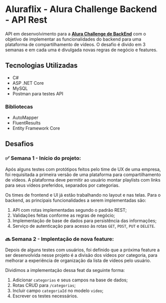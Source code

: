 # Aluraflix - Alura Challenge Backend - API Rest
API em desenvolvimento para a **[Alura Challenge de BackEnd](https://www.alura.com.br/challenges/back-end)** com o objetivo de implementar as funcionalidades do backend para uma plataforma de compartilhamento de vídeos. O desafio é divido em 3 semanas e em cada uma é divulgada novas regras de negócio e features.

## Tecnologias Utilizadas
- C#
- ASP .NET Core
- MySQL
- Postman para testes API

### Bibliotecas
- AutoMapper
- FluentResults
- Entity Framework Core

## Desafios
### :white_check_mark: Semana 1 - Início do projeto:

Após alguns testes com protótipos feitos pelo time de UX de uma empresa, foi requisitada a primeira versão de uma plataforma para compartilhamento de vídeos. A plataforma deve permitir ao usuário montar playlists com links para seus vídeos preferidos, separados por categorias.

Os times de frontend e UI já estão trabalhando no layout e nas telas. Para o backend, as principais funcionalidades a serem implementadas são:
1. API com rotas implementadas segundo o padrão REST;
2. Validações feitas conforme as regras de negócio;
3. Implementação de base de dados para persistência das informações;
4. Serviço de autenticação para acesso às rotas `GET`, `POST`, `PUT` e `DELETE`.

### :soon: Semana 2 - Implentação de nova feature:

Depois de alguns testes com usuários, foi definido que a próxima feature a ser desenvolvida nesse projeto é a divisão dos vídeos por categoria, para melhorar a experiência de organização da lista de vídeos pelo usuário.

Dividimos a implementação dessa feat da seguinte forma:
1. Adicionar `categorias` e seus campos na base de dados;
2. Rotas CRUD para `/categorias`;
3. Incluir campo `categoriaId` no modelo `video`; 
4. Escrever os testes necessários.
